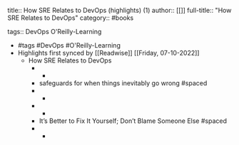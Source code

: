 title:: How SRE Relates to DevOps (highlights) (1)
author:: [[]]
full-title:: "How SRE Relates to DevOps"
category:: #books

tags:: DevOps O'Reilly-Learning

- #tags #DevOps #O'Reilly-Learning
- Highlights first synced by [[Readwise]] [[Friday, 07-10-2022]]
	- How SRE Relates to DevOps
		- -
		- safeguards for when things inevitably go wrong #spaced
		- -
		- -
		- It’s Better to Fix It Yourself; Don’t Blame Someone Else #spaced
		- -